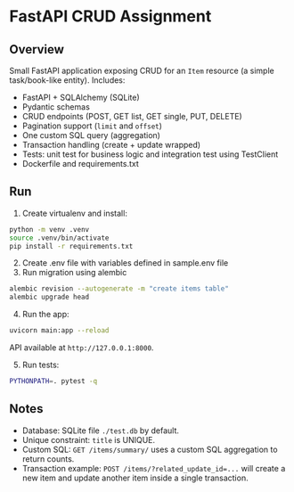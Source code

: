 # FastAPI CRUD Assignment

## Overview
Small FastAPI application exposing CRUD for an `Item` resource (a simple task/book-like entity).
Includes:
- FastAPI + SQLAlchemy (SQLite)
- Pydantic schemas
- CRUD endpoints (POST, GET list, GET single, PUT, DELETE)
- Pagination support (`limit` and `offset`)
- One custom SQL query (aggregation)
- Transaction handling (create + update wrapped)
- Tests: unit test for business logic and integration test using TestClient
- Dockerfile and requirements.txt

## Run
1. Create virtualenv and install:
```bash
python -m venv .venv
source .venv/bin/activate
pip install -r requirements.txt
```
2. Create .env file with variables defined in sample.env file
3. Run migration using alembic
```bash
alembic revision --autogenerate -m "create items table"
alembic upgrade head
```

4. Run the app:
```bash
uvicorn main:app --reload
```
API available at `http://127.0.0.1:8000`.

5. Run tests:
```bash
PYTHONPATH=. pytest -q
```

## Notes
- Database: SQLite file `./test.db` by default.
- Unique constraint: `title` is UNIQUE.
- Custom SQL: `GET /items/summary/` uses a custom SQL aggregation to return counts.
- Transaction example: `POST /items/?related_update_id=...` will create a new item and update another item inside a single transaction.

